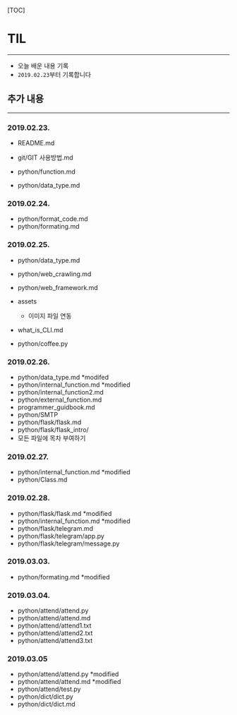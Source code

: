 [TOC]

# TIL

------



- 오늘 배운 내용 기록
- `2019.02.23`부터 기록합니다



## 추가 내용

------



### 2019.02.23.

- README.md
- git/GIT 사용방법.md

- python/function.md
- python/data_type.md



### 2019.02.24.

- python/format_code.md
- python/formating.md



### 2019.02.25.

- python/data_type.md
- python/web_crawling.md
- python/web_framework.md
- assets
  - 이미지 파일 연동
- what_is_CLI.md

- python/coffee.py



### 2019.02.26.

- python/data_type.md *modifed
- python/internal_function.md *modified
- python/internal_function2.md
- python/external_function.md
- programmer_guidbook.md
- python/SMTP
- python/flask/flask.md
- python/flask/flask_intro/
- 모든 파일에 목차 부여하기



### 2019.02.27.

- python/internal_function.md *modified
- python/Class.md



### 2019.02.28.

- python/flask/flask.md *modified
- python/internal_function.md *modified
- python/flask/telegram.md
- python/flask/telegram/app.py
- python/flask/telegram/message.py



### 2019.03.03.

- python/formating.md *modified



### 2019.03.04.

- python/attend/attend.py
- python/attend/attend.md
- python/attend/attend1.txt
- python/attend/attend2.txt
- python/attend/attend3.txt



### 2019.03.05

- python/attend/attend.py *modified
- python/attend/attend.md *modified
- python/attend/test.py
- python/dict/dict.py
- python/dict/dict.md